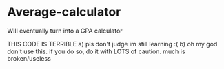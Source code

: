 # Average-calculator
WIll eventually turn into a GPA calculator


THIS CODE IS TERRIBLE
a) pls don't judge im still learning :(
b) oh my god don't use this. if you do so, do it with LOTS of caution. much is broken/useless
